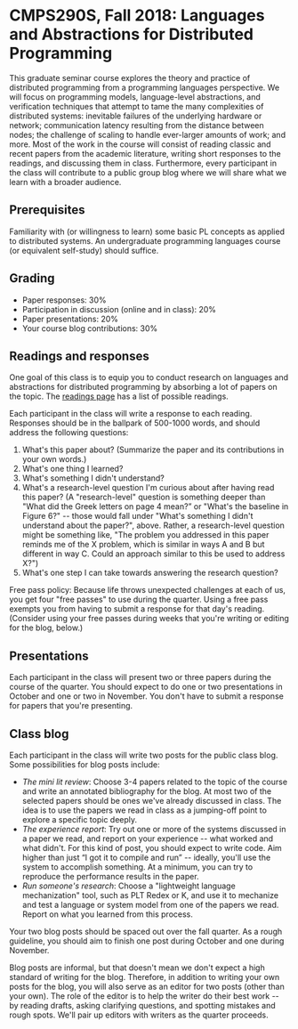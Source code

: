 # CMPS290S, Fall 2018: Languages and Abstractions for Distributed Programming

This graduate seminar course explores the theory and practice of distributed programming from a programming languages perspective.  We will focus on programming models, language-level abstractions, and verification techniques that attempt to tame the many complexities of distributed systems: inevitable failures of the underlying hardware or network; communication latency resulting from the distance between nodes; the challenge of scaling to handle ever-larger amounts of work; and more.  Most of the work in the course will consist of reading classic and recent papers from the academic literature, writing short responses to the readings, and discussing them in class.  Furthermore, every participant in the class will contribute to a public group blog where we will share what we learn with a broader audience.

## Prerequisites

Familiarity with (or willingness to learn) some basic PL concepts as applied to distributed systems.  An undergraduate programming languages course (or equivalent self-study) should suffice.

## Grading

  - Paper responses: 30%
  - Participation in discussion (online and in class): 20%
  - Paper presentations: 20%
  - Your course blog contributions: 30%

## Readings and responses

One goal of this class is to equip you to conduct research on languages and abstractions for distributed programming by absorbing a lot of papers on the topic.  The [readings page](readings.md) has a list of possible readings.

Each participant in the class will write a response to each reading.  Responses should be in the ballpark of 500-1000 words, and should address the following questions:

  1. What's this paper about?  (Summarize the paper and its contributions in your own words.)
  2. What's one thing I learned?
  3. What's something I didn't understand?
  4. What's a research-level question I'm curious about after having read this paper?  (A "research-level" question is something deeper than "What did the Greek letters on page 4 mean?” or "What's the baseline in Figure 6?" -- those would fall under "What's something I didn't understand about the paper?", above.  Rather, a research-level question might be something like, "The problem you addressed in this paper reminds me of the X problem, which is similar in ways A and B but different in way C.  Could an approach similar to this be used to address X?")
  5. What's one step I can take towards answering the research question?

Free pass policy: Because life throws unexpected challenges at each of us, you get four "free passes" to use during the quarter.  Using a free pass exempts you from having to submit a response for that day's reading.  (Consider using your free passes during weeks that you're writing or editing for the blog, below.)

## Presentations

Each participant in the class will present two or three papers during the course of the quarter.  You should expect to do one or two presentations in October and one or two in November.  You don't have to submit a response for papers that you're presenting.

## Class blog

Each participant in the class will write two posts for the public class blog.  Some possibilities for blog posts include:

  - *The mini lit review*: Choose 3-4 papers related to the topic of the course and write an annotated bibliography for the blog.  At most two of the selected papers should be ones we've already discussed in class.  The idea is to use the papers we read in class as a jumping-off point to explore a specific topic deeply.
  - *The experience report*: Try out one or more of the systems discussed in a paper we read, and report on your experience -- what worked and what didn't.  For this kind of post, you should expect to write code.  Aim higher than just “I got it to compile and run” -- ideally, you'll use the system to accomplish something.  At a minimum, you can try to reproduce the performance results in the paper.
  - *Run someone's research*: Choose a "lightweight language mechanization" tool, such as PLT Redex or K, and use it to mechanize and test a language or system model from one of the papers we read.  Report on what you learned from this process.

Your two blog posts should be spaced out over the fall quarter.  As a rough guideline, you should aim to finish one post during October and one during November.

Blog posts are informal, but that doesn't mean we don't expect a high standard of writing for the blog.  Therefore, in addition to writing your own posts for the blog, you will also serve as an editor for two posts (other than your own).  The role of the editor is to help the writer do their best work -- by reading drafts, asking clarifying questions, and spotting mistakes and rough spots.  We'll pair up editors with writers as the quarter proceeds.
